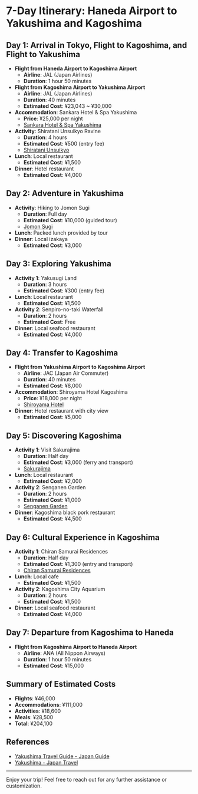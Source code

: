 # 7-Day Itinerary: Haneda Airport to Yakushima and Kagoshima


## Day 1: Arrival in Tokyo, Flight to Kagoshima, and Flight to Yakushima

* **Flight from Haneda Airport to Kagoshima Airport**
  * **Airline**: JAL (Japan Airlines)
  * **Duration**: 1 hour 50 minutes
* **Flight from Kagoshima Airport to Yakushima Airport**
  * **Airline**: JAL (Japan Airlines)
  * **Duration**: 40 minutes
  * **Estimated Cost**: ¥23,043 ~ ¥30,000
* **Accommodation**: Sankara Hotel & Spa Yakushima
  * **Price**: ¥25,000 per night
  * [Sankara Hotel & Spa Yakushima](https://www.japan-guide.com/e/e4650.html)
* **Activity**: Shiratani Unsuikyo Ravine
  * **Duration**: 4 hours
  * **Estimated Cost**: ¥500 (entry fee)
  * [Shiratani Unsuikyo](https://www.japan.travel/en/destinations/kyushu/kagoshima/yakushima/)
* **Lunch**: Local restaurant
  * **Estimated Cost**: ¥1,500
* **Dinner**: Hotel restaurant
  * **Estimated Cost**: ¥4,000


## Day 2: Adventure in Yakushima

* **Activity**: Hiking to Jomon Sugi
  * **Duration**: Full day
  * **Estimated Cost**: ¥10,000 (guided tour)
  * [Jomon Sugi](https://www.japan.travel/en/destinations/kyushu/kagoshima/yakushima/)
* **Lunch**: Packed lunch provided by tour
* **Dinner**: Local izakaya
  * **Estimated Cost**: ¥3,000


## Day 3: Exploring Yakushima

* **Activity 1**: Yakusugi Land
  * **Duration**: 3 hours
  * **Estimated Cost**: ¥300 (entry fee)
* **Lunch**: Local restaurant
  * **Estimated Cost**: ¥1,500
* **Activity 2**: Senpiro-no-taki Waterfall
  * **Duration**: 2 hours
  * **Estimated Cost**: Free
* **Dinner**: Local seafood restaurant
  * **Estimated Cost**: ¥4,000


## Day 4: Transfer to Kagoshima

* **Flight from Yakushima Airport to Kagoshima Airport**
  * **Airline**: JAC (Japan Air Commuter)
  * **Duration**: 40 minutes
  * **Estimated Cost**: ¥8,000
* **Accommodation**: Shiroyama Hotel Kagoshima
  * **Price**: ¥18,000 per night
  * [Shiroyama Hotel](https://www.japan-guide.com/e/e4650.html)
* **Dinner**: Hotel restaurant with city view
  * **Estimated Cost**: ¥5,000


## Day 5: Discovering Kagoshima

* **Activity 1**: Visit Sakurajima
  * **Duration**: Half day
  * **Estimated Cost**: ¥3,000 (ferry and transport)
  * [Sakurajima](https://www.japan-guide.com/e/e4650.html)
* **Lunch**: Local restaurant
  * **Estimated Cost**: ¥2,000
* **Activity 2**: Senganen Garden
  * **Duration**: 2 hours
  * **Estimated Cost**: ¥1,000
  * [Senganen Garden](https://www.japan-guide.com/e/e4650.html)
* **Dinner**: Kagoshima black pork restaurant
  * **Estimated Cost**: ¥4,500


## Day 6: Cultural Experience in Kagoshima

* **Activity 1**: Chiran Samurai Residences
  * **Duration**: Half day
  * **Estimated Cost**: ¥1,300 (entry and transport)
  * [Chiran Samurai Residences](https://www.japan-guide.com/e/e4650.html)
* **Lunch**: Local cafe
  * **Estimated Cost**: ¥1,500
* **Activity 2**: Kagoshima City Aquarium
  * **Duration**: 2 hours
  * **Estimated Cost**: ¥1,500
* **Dinner**: Local seafood restaurant
  * **Estimated Cost**: ¥4,000


## Day 7: Departure from Kagoshima to Haneda

* **Flight from Kagoshima Airport to Haneda Airport**
  * **Airline**: ANA (All Nippon Airways)
  * **Duration**: 1 hour 50 minutes
  * **Estimated Cost**: ¥15,000


## Summary of Estimated Costs

* **Flights**: ¥46,000
* **Accommodations**: ¥111,000
* **Activities**: ¥18,600
* **Meals**: ¥28,500
* **Total**: ¥204,100


## References

* [Yakushima Travel Guide - Japan Guide](https://www.japan-guide.com/e/e4650.html)
* [Yakushima - Japan Travel](https://www.japan.travel/en/destinations/kyushu/kagoshima/yakushima/)

---

Enjoy your trip! Feel free to reach out for any further assistance or customization.
